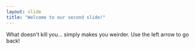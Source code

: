 ```yaml
---
layout: slide
title: "Welcome to our second slide!"
---
```

What doesn't kill you... simply makes you weirder.
Use the left arrow to go back!
